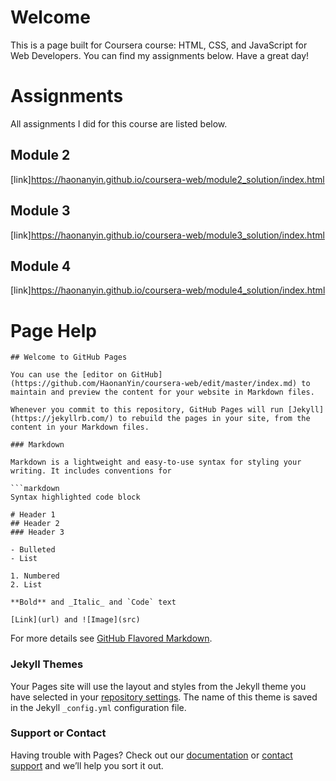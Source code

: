 # Welcome

This is a page built for Coursera course: HTML, CSS, and JavaScript for Web Developers. You can find my assignments below.
Have a great day!

# Assignments
All assignments I did for this course are listed below.
## Module 2
[link]https://haonanyin.github.io/coursera-web/module2_solution/index.html
## Module 3
[link]https://haonanyin.github.io/coursera-web/module3_solution/index.html
## Module 4
[link]https://haonanyin.github.io/coursera-web/module4_solution/index.html

# Page Help
```
## Welcome to GitHub Pages

You can use the [editor on GitHub](https://github.com/HaonanYin/coursera-web/edit/master/index.md) to maintain and preview the content for your website in Markdown files.

Whenever you commit to this repository, GitHub Pages will run [Jekyll](https://jekyllrb.com/) to rebuild the pages in your site, from the content in your Markdown files.

### Markdown

Markdown is a lightweight and easy-to-use syntax for styling your writing. It includes conventions for

```markdown
Syntax highlighted code block

# Header 1
## Header 2
### Header 3

- Bulleted
- List

1. Numbered
2. List

**Bold** and _Italic_ and `Code` text

[Link](url) and ![Image](src)
```

For more details see [GitHub Flavored Markdown](https://guides.github.com/features/mastering-markdown/).

### Jekyll Themes

Your Pages site will use the layout and styles from the Jekyll theme you have selected in your [repository settings](https://github.com/HaonanYin/coursera-web/settings). The name of this theme is saved in the Jekyll `_config.yml` configuration file.

### Support or Contact

Having trouble with Pages? Check out our [documentation](https://help.github.com/categories/github-pages-basics/) or [contact support](https://github.com/contact) and we’ll help you sort it out.
```
